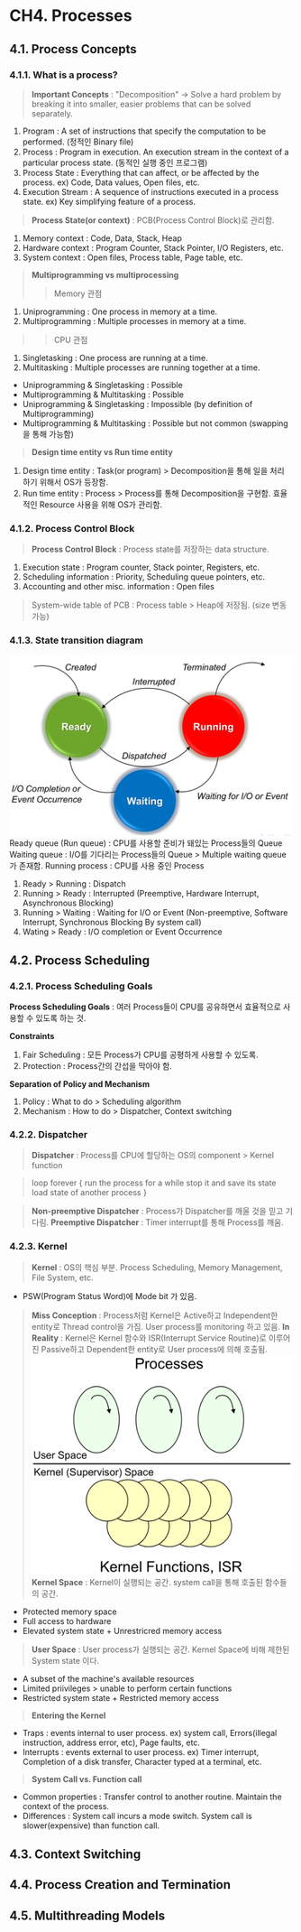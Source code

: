 # CH4. Processes

## 4.1. Process Concepts
### 4.1.1. What is a process?
> __Important Concepts__ : "Decomposition"
-> Solve a hard problem by breaking it into smaller, easier problems that can be solved separately.
1) Program : A set of instructions that specify the computation to be performed. (정적인 Binary file)
2) Process : Program in execution. An execution stream in the context of a particular process state. (동적인 실행 중인 프로그램)    
3) Process State : Everything that can affect, or be affected by the process. ex) Code, Data values, Open files, etc.
4) Execution Stream : A sequence of instructions executed in a process state. ex) Key simplifying feature of a process.

> __Process State(or context)__ : PCB(Process Control Block)로 관리함.
1) Memory context : Code, Data, Stack, Heap
2) Hardware context : Program Counter, Stack Pointer, I/O Registers, etc.
3) System context : Open files, Process table, Page table, etc.

> __Multiprogramming vs multiprocessing__
>> Memory 관점
1) Uniprogramming : One process in memory at a time.
2) Multiprogramming : Multiple processes in memory at a time.

>> CPU 관점
1) Singletasking : One process are running at a time.
2) Multitasking : Multiple processes are running together at a time.

- Uniprogramming & Singletasking : Possible
- Multiprogramming & Multitasking : Possible
- Uniprogramming & Singletasking : Impossible (by definition of Multiprogramming)
- Multiprogramming & Multitasking : Possible but not common (swapping 을 통해 가능함)

> __Design time entity vs Run time entity__
1) Design time entity : Task(or program) > Decomposition을 통해 일을 처리 하기 위해서 OS가 등장함.
2) Run time entity : Process > Process를 통해 Decomposition을 구현함. 효율적인 Resource 사용을 위해 OS가 관리함.

### 4.1.2. Process Control Block
> __Process Control Block__ : Process state를 저장하는 data structure.
1) Execution state : Program counter, Stack pointer, Registers, etc.
2) Scheduling information : Priority, Scheduling queue pointers, etc.
3) Accounting and other misc. information : Open files
> System-wide table of PCB : Process table > Heap에 저장됨. (size 변동 가능)

### 4.1.3. State transition diagram
![State transition diagram](./state.png)
Ready queue (Run queue) : CPU를 사용할 준비가 돼있는 Process들의 Queue
Waiting queue : I/O를 기다리는 Process들의 Queue > Multiple waiting queue가 존재함.
Running process : CPU를 사용 중인 Process

1) Ready > Running : Dispatch
2) Running > Ready : Interrupted (Preemptive, Hardware Interrupt, Asynchronous Blocking)
3) Running > Waiting : Waiting for I/O or Event (Non-preemptive, Software Interrupt, Synchronous Blocking By system call)
4) Wating > Ready : I/O completion or Event Occurrence

## 4.2. Process Scheduling
### 4.2.1. Process Scheduling Goals
__Process Scheduling Goals__ : 여러 Process들이 CPU를 공유하면서 효율적으로 사용할 수 있도록 하는 것.

__Constraints__
1) Fair Scheduling : 모든 Process가 CPU를 공평하게 사용할 수 있도록.
2) Protection : Process간의 간섭을 막아야 함.

__Separation of Policy and Mechanism__
1) Policy : What to do > Scheduling algorithm
2) Mechanism : How to do > Dispatcher, Context switching

### 4.2.2. Dispatcher
> __Dispatcher__ : Process를 CPU에 할당하는 OS의 component > Kernel function

> loop forever {
>    run the process for a while
>    stop it and save its state
>    load state of another process
>}

> __Non-preemptive Dispatcher__ : Process가 Dispatcher를 깨울 것을 믿고 기다림.
> __Preemptive Dispatcher__ : Timer interrupt를 통해 Process를 깨움.

### 4.2.3. Kernel
> __Kernel__ : OS의 핵심 부분. Process Scheduling, Memory Management, File System, etc.
- PSW(Program Status Word)에 Mode bit 가 있음.

> __Miss Conception__ : Process처럼 Kernel은 Active하고 Independent한 entity로 Thread control을 가짐. User process를 monitoring 하고 있음.
> __In Reality__ : Kernel은 Kernel 함수와 ISR(Interrupt Service Routine)로 이루어진 Passive하고 Dependent한 entity로 User process에 의해 호출됨.
![Kernel Space and User Space](kernel.png)
> __Kernel Space__ : Kernel이 실행되는 공간. system call을 통해 호출된 함수들의 공간.
- Protected memory space
- Full access to hardware
- Elevated system state + Unrestricred memory access

> __User Space__ : User process가 실행되는 공간. Kernel Space에 비해 제한된 System state 이다.
- A subset of the machine's available resources
- Limited priivileges > unable to perform certain functions
- Restricted system state + Restricted memory access

> __Entering the Kernel__
- Traps : events internal to user process. ex) system call, Errors(illegal instruction, address error, etc), Page faults, etc.
- Interrupts : events external to user process. ex) Timer interrupt, Completion of a disk transfer, Character typed at a terminal, etc.

> __System Call vs. Function call__ 
- Common properties : Transfer control to another routine. Maintain the context of the process.
- Differences : System call incurs a mode switch. System call is slower(expensive) than function call.

## 4.3. Context Switching

## 4.4. Process Creation and Termination

## 4.5. Multithreading Models
